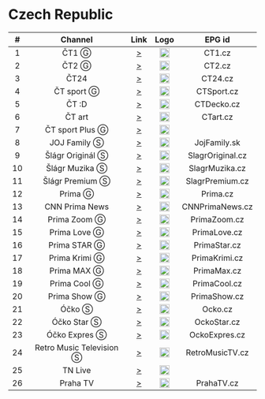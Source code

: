 <h1>Czech Republic</h1>

| #   | Channel        | Link  | Logo | EPG id |
|:---:|:--------------:|:-----:|:----:|:------:|
| 1   | ČT1 Ⓖ    | [>](https://sktv-forwarders.7m.pl/get.php?x=CT1) | <img height="20" src="https://i.imgur.com/qBlEbN3.png"/> | CT1.cz |
| 2   | ČT2 Ⓖ    | [>](https://sktv-forwarders.7m.pl/get.php?x=CT2) | <img height="20" src="https://i.imgur.com/HpnGC6A.png"/> | CT2.cz |
| 3   | ČT24      | [>](https://sktv-forwarders.7m.pl/get.php?x=CT24) | <img height="20" src="https://i.imgur.com/pUMRFs1.png"/> | CT24.cz |
| 4   | ČT sport Ⓖ    | [>](https://sktv-forwarders.7m.pl/get.php?x=CTsport) | <img height="20" src="https://i.imgur.com/I2dltZW.png"/> | CTSport.cz |
| 5   | ČT :D      | [>](https://sktv-forwarders.7m.pl/get.php?x=CT_D) | <img height="20" src="https://i.imgur.com/Pa5rLpA.png"/> | CTDecko.cz |
| 6   | ČT art      | [>](https://sktv-forwarders.7m.pl/get.php?x=CTart) | <img height="20" src="https://i.imgur.com/u8mfETB.png"/> | CTart.cz |
| 7   | ČT sport Plus Ⓖ    | [>](https://sktv-forwarders.7m.pl/get.php?x=CTsportPlus) | <img height="20" src="https://i.imgur.com/5JiMynW.png"/> | |
| 8   | JOJ Family Ⓢ    | [>](https://live.cdn.joj.sk/live/hls/family-540.m3u8) | <img height="20" src="https://i.imgur.com/IZHIAAj.png"/> | JojFamily.sk |
| 9   | Šlágr Originál Ⓢ    | [>](https://stream-6.mazana.tv/slagr.m3u) | <img height="20" src="https://i.imgur.com/fQcx9S2.png"/> | SlagrOriginal.cz |
| 10  | Šlágr Muzika Ⓢ    | [>](https://stream-33.mazana.tv/slagr2.m3u) | <img height="20" src="https://i.imgur.com/J9YHDVS.png"/> | SlagrMuzika.cz |
| 11  | Šlágr Premium Ⓢ    | [>](https://stream-15.mazana.tv/slagrpremium.m3u) | <img height="20" src="https://i.imgur.com/Lp0IqDx.png"/> | SlagrPremium.cz |
| 12  | Prima Ⓖ   | [>](https://prima-ott-live.ssl.cdn.cra.cz/channels/prima_family/playlist/cze/live_hd.m3u8?offsetSeconds=0&url=0) | <img height="20" src="https://i.imgur.com/0aHT2Nj.png"> | Prima.cz |
| 13  | CNN Prima News   | [>](https://prima-ott-live.ssl.cdn.cra.cz/channels/prima_cnn/playlist/cze/live_hd.m3u8?offsetSeconds=0&url=0) | <img height="20" src="https://i.imgur.com/Il7t0bU.png"> | CNNPrimaNews.cz |
| 14  | Prima Zoom Ⓖ   | [>](https://prima-ott-live.ssl.cdn.cra.cz/channels/prima_zoom/playlist/cze/live_hd.m3u8?offsetSeconds=0&url=0) | <img height="20" src="https://i.imgur.com/zuzBucZ.png"> | PrimaZoom.cz |
| 15  | Prima Love Ⓖ   | [>](https://prima-ott-live.ssl.cdn.cra.cz/channels/prima_love/playlist/cze/live_hd.m3u8?offsetSeconds=0&url=0) | <img height="20" src="https://i.imgur.com/TOCZc3Y.png"> | PrimaLove.cz |
| 16  | Prima STAR Ⓖ   | [>](https://prima-ott-live.ssl.cdn.cra.cz/channels/prima_star/playlist/cze/live_hd.m3u8?offsetSeconds=0&url=0) | <img height="20" src="https://i.imgur.com/tQGwvNs.png"> | PrimaStar.cz |
| 17  | Prima Krimi Ⓖ   | [>](https://prima-ott-live.ssl.cdn.cra.cz/channels/prima_krimi/playlist/cze/live_hd.m3u8?offsetSeconds=0&url=0) | <img height="20" src="https://i.imgur.com/Dn2YxrA.png"> | PrimaKrimi.cz |
| 18  | Prima MAX Ⓖ   | [>](https://prima-ott-live.ssl.cdn.cra.cz/channels/prima_max/playlist/cze/live_hd.m3u8?offsetSeconds=0&url=0) | <img height="20" src="https://i.imgur.com/QaEakvm.png"> | PrimaMax.cz |
| 19  | Prima Cool Ⓖ   | [>](https://prima-ott-live.ssl.cdn.cra.cz/channels/prima_cool/playlist/cze/live_hd.m3u8?offsetSeconds=0&url=0) | <img height="20" src="https://i.imgur.com/JMHWmcJ.png"> | PrimaCool.cz |
| 20  | Prima Show Ⓖ   | [>](https://prima-ott-live.ssl.cdn.cra.cz/channels/prima_show/playlist/cze/live_hd.m3u8?offsetSeconds=0&url=0) | <img height="20" src="https://i.imgur.com/zX4NTJ5.png"> | PrimaShow.cz |
| 21  | Óčko Ⓢ    | [>](https://ocko-live.ssl.cdn.cra.cz/channels/ocko/playlist.m3u8) | <img height="20" src="https://i.imgur.com/iPmpsnN.png"/> | Ocko.cz |
| 22  | Óčko Star Ⓢ    | [>](https://ocko-live.ssl.cdn.cra.cz/channels/ocko_gold/playlist.m3u8) | <img height="20" src="https://i.imgur.com/tGzQFWw.png"/> | OckoStar.cz |
| 23  | Óčko Expres Ⓢ    | [>](https://ocko-live.ssl.cdn.cra.cz/channels/ocko_expres/playlist.m3u8) | <img height="20" src="https://i.imgur.com/e731JNS.png"/> | OckoExpres.cz |
| 24  | Retro Music Television Ⓢ    | [>](https://stream.mediawork.cz/retrotv/smil:retrotv2.smil/playlist.m3u8) | <img height="20" src="https://i.imgur.com/a6S2Yo4.png"/> | RetroMusicTV.cz |
| 25  | TN Live      | [>](https://sktv-forwarders.7m.pl/get.php?x=NovaTNLive) | <img height="20" src="https://i.imgur.com/9P7ZyFu.png"/> | |
| 26  | Praha TV      | [>](https://stream.polar.cz/prahatv/prahatvlive-1/playlist.m3u8) | <img height="20" src="https://www.praga2018.cz/wp-content/uploads/logo-prahatv.png"/> | PrahaTV.cz |
